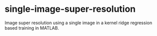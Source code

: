 # single-image-super-resolution
Image super resolution using a single image in a kernel ridge regression based training in MATLAB.

